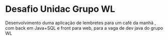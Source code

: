 # Desafio Unidac Grupo WL
 Desenvolvimento duma aplicação de lembretes para um café da manhã , com back em Java+SQL e front para web, para a vaga de dev java do grupo WL
